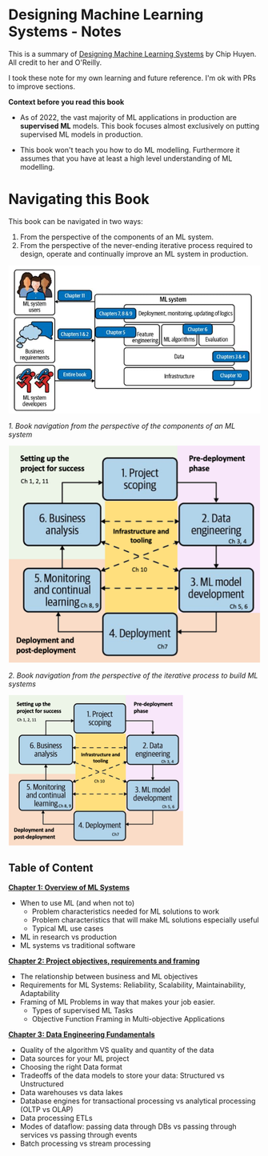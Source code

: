 # Designing Machine Learning Systems - Notes

This is a summary of [Designing Machine Learning Systems](https://www.oreilly.com/library/view/designing-machine-learning/9781098107956/) by Chip Huyen. All credit to her and O'Reilly. 

I took these note for my own learning and future reference. I'm ok with PRs to improve sections.


**Context before you read this book**

- As of 2022, the vast majority of ML applications in production are **supervised ML** models. This book focuses almost exclusively on putting supervised ML models in production.

- This book won't teach you how to do ML modelling. Furthermore it assumes that you have at least a high level understanding of ML modelling. 


# Navigating this Book

This book can be navigated in two ways: 

1. From the perspective of the components of an ML system.
2. From the perspective of the never-ending iterative process required to design, operate and continually improve an ML system in production.


![components-of-an-ml-system](README.assets/components-of-an-ml-system.png)

*1. Book navigation from the perspective of the components of an ML system*


![Iterative Process](README.assets/iterative-process.png)

*2. Book navigation from the perspective of the iterative process to build ML systems*

![](README.assets/Pasted%20image%2020220703112402.png)

## Table of Content

**[Chapter 1: Overview of ML Systems](01-overview-of-ml-systems.md)**
- When to use ML (and when not to)
  - Problem characteristics needed for ML solutions to work
  - Problem characteristics that will make ML solutions especially useful
  - Typical ML use cases
- ML in research vs production
- ML systems vs traditional software

**[Chapter 2: Project objectives, requirements and framing](02-project-objectives-requirements-and-framing.md)**
- The relationship between business and ML objectives 
- Requirements for ML Systems: Reliability, Scalability, Maintainability, Adaptability
- Framing of ML Problems in way that makes your job easier.
  - Types of supervised ML Tasks
  - Objective Function Framing in Multi-objective Applications


**[Chapter 3: Data Engineering Fundamentals](03-data-engineering-fundamentals.md)**
- Quality of the algorithm VS quality and quantity of the data
- Data sources for your ML project
- Choosing the right Data format
- Tradeoffs of the data models to store your data: Structured vs Unstructured
- Data warehouses vs data lakes
- Database engines for transactional processing vs analytical processing (OLTP vs OLAP)
- Data processing ETLs
- Modes of dataflow:  passing data through DBs vs passing through services vs passing through events
- Batch processing vs stream processing
